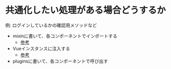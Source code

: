 # 共通化したい処理がある場合どうするか
例: ログインしているかの確認用メソッドなど

- mixinに書いて、各コンポーネントでインポートする
  - [参考](https://nuxt.alizlab.com/%e3%80%90nuxt-js%e3%80%91nuxt%e6%96%87%e6%b3%95%e7%b7%a8%ef%bc%9amixin/)
- Vueインスタンスに注入する
  - [参考](https://ja.nuxtjs.org/guide/plugins/#%E3%82%A2%E3%83%97%E3%83%AA%E3%82%B1%E3%83%BC%E3%82%B7%E3%83%A7%E3%83%B3%E3%81%AE%E3%83%AB%E3%83%BC%E3%83%88%E3%82%84-context-%E3%81%AB%E6%B3%A8%E5%85%A5%E3%81%99%E3%82%8B)
- pluginsに書いて、各コンポーネントで呼び出す

